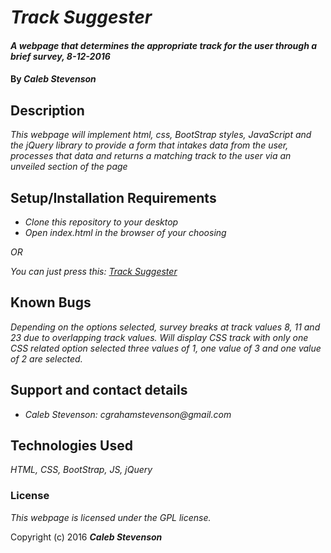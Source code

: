 # _Track Suggester_

#### _A webpage that determines the appropriate track for the user through a brief survey, 8-12-2016_

#### By _**Caleb Stevenson**_

## Description

_This webpage will implement html, css, BootStrap styles, JavaScript and the jQuery library to provide a form that intakes data from the user, processes that data and returns a matching track to the user via an unveiled section of the page_

## Setup/Installation Requirements

* _Clone this repository to your desktop_
* _Open index.html in the browser of your choosing_

_OR_

_You can just press this: [Track Suggester](https://cgrahams.github.io/track-suggester/index.html)_

## Known Bugs

_Depending on the options selected, survey breaks at track values 8, 11 and 23 due to overlapping track values.
Will display CSS track with only one CSS related option selected three values of 1, one value of 3 and one value of 2 are selected._

## Support and contact details

* _Caleb Stevenson: cgrahamstevenson@gmail.com_

## Technologies Used

_HTML,
CSS,
BootStrap,
JS,
jQuery_

### License

*This webpage is licensed under the GPL license.*

Copyright (c) 2016 **_Caleb Stevenson_**
